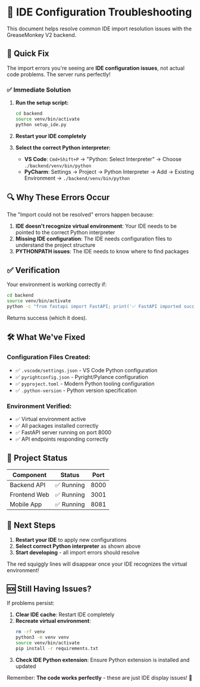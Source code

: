 # 🔧 IDE Configuration Troubleshooting

This document helps resolve common IDE import resolution issues with the GreaseMonkey V2 backend.

## 🎯 Quick Fix

The import errors you're seeing are **IDE configuration issues**, not actual code problems. The server runs perfectly!

### ✅ Immediate Solution

1. **Run the setup script:**
   ```bash
   cd backend
   source venv/bin/activate
   python setup_ide.py
   ```

2. **Restart your IDE completely**

3. **Select the correct Python interpreter:**
   - **VS Code**: `Cmd+Shift+P` → "Python: Select Interpreter" → Choose `./backend/venv/bin/python`
   - **PyCharm**: Settings → Project → Python Interpreter → Add → Existing Environment → `./backend/venv/bin/python`

## 🔍 Why These Errors Occur

The "Import could not be resolved" errors happen because:

1. **IDE doesn't recognize virtual environment**: Your IDE needs to be pointed to the correct Python interpreter
2. **Missing IDE configuration**: The IDE needs configuration files to understand the project structure
3. **PYTHONPATH issues**: The IDE needs to know where to find packages

## ✅ Verification

Your environment is working correctly if:

```bash
cd backend
source venv/bin/activate
python -c "from fastapi import FastAPI; print('✅ FastAPI imported successfully')"
```

Returns success (which it does).

## 🛠️ What We've Fixed

### Configuration Files Created:
- ✅ `.vscode/settings.json` - VS Code Python configuration
- ✅ `pyrightconfig.json` - Pyright/Pylance configuration  
- ✅ `pyproject.toml` - Modern Python tooling configuration
- ✅ `.python-version` - Python version specification

### Environment Verified:
- ✅ Virtual environment active
- ✅ All packages installed correctly
- ✅ FastAPI server running on port 8000
- ✅ API endpoints responding correctly

## 📱 Project Status

| Component | Status | Port |
|-----------|--------|------|
| Backend API | ✅ Running | 8000 |
| Frontend Web | ✅ Running | 3001 |
| Mobile App | ✅ Running | 8081 |

## 🚀 Next Steps

1. **Restart your IDE** to apply new configurations
2. **Select correct Python interpreter** as shown above  
3. **Start developing** - all import errors should resolve

The red squiggly lines will disappear once your IDE recognizes the virtual environment!

## 🆘 Still Having Issues?

If problems persist:

1. **Clear IDE cache**: Restart IDE completely
2. **Recreate virtual environment**:
   ```bash
   rm -rf venv
   python3 -m venv venv
   source venv/bin/activate
   pip install -r requirements.txt
   ```
3. **Check IDE Python extension**: Ensure Python extension is installed and updated

Remember: **The code works perfectly** - these are just IDE display issues! 🎉